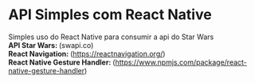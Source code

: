 # API Simples com React Native
Simples uso do React Native para consumir a api do Star Wars<br/>
<Strong>API Star Wars: </Strong>(<a>swapi.co</a>)<br/>
<Strong>React Navigation: </Strong>(https://reactnavigation.org/)<br/>
<Strong>React Native Gesture Handler: </Strong>(https://www.npmjs.com/package/react-native-gesture-handler)<br/>

